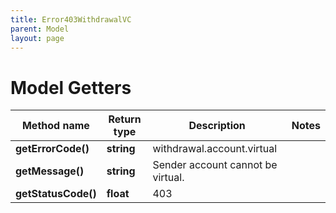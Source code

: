 ```yaml
---
title: Error403WithdrawalVC
parent: Model
layout: page
---
```


# Model Getters

Method name | Return type | Description | Notes
------------ | ------------- | ------------- | -------------
**getErrorCode()** | **string** | withdrawal.account.virtual |
**getMessage()** | **string** | Sender account cannot be virtual. |
**getStatusCode()** | **float** | 403 |

